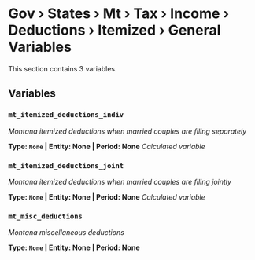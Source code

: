 # Gov › States › Mt › Tax › Income › Deductions › Itemized › General Variables

This section contains 3 variables.

## Variables

### `mt_itemized_deductions_indiv`
*Montana itemized deductions when married couples are filing separately*

**Type: `None` | Entity: None | Period: None**
*Calculated variable*

### `mt_itemized_deductions_joint`
*Montana itemized deductions when married couples are filing jointly*

**Type: `None` | Entity: None | Period: None**
*Calculated variable*

### `mt_misc_deductions`
*Montana miscellaneous deductions*

**Type: `None` | Entity: None | Period: None**
